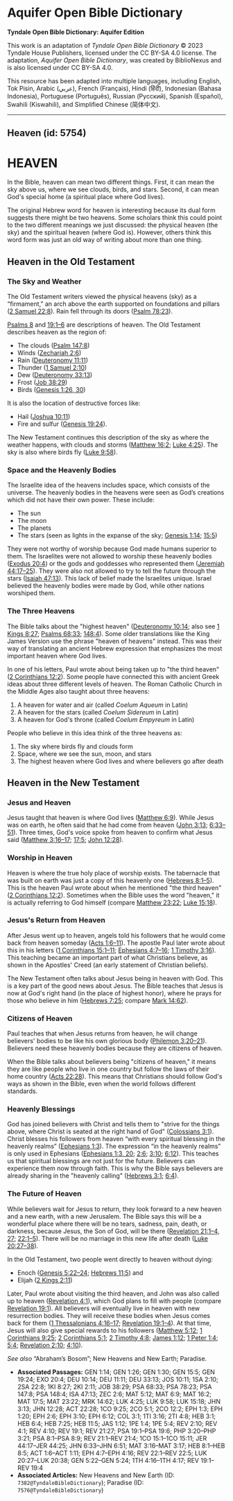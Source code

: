 # Aquifer Open Bible Dictionary

**Tyndale Open Bible Dictionary: Aquifer Edition**

This work is an adaptation of *Tyndale Open Bible Dictionary* © 2023 Tyndale House Publishers, licensed under the CC BY\-SA 4\.0 license. The adaptation, *Aquifer Open Bible Dictionary*, was created by BiblioNexus and is also licensed under CC BY\-SA 4\.0\.

This resource has been adapted into multiple languages, including English, Tok Pisin, Arabic (عربي), French (Français), Hindi (हिंदी), Indonesian (Bahasa Indonesia), Portuguese (Português), Russian (Русский), Spanish (Español), Swahili (Kiswahili), and Simplified Chinese (简体中文).



--------------------------------

## Heaven (id: 5754)

HEAVEN
======

In the Bible, heaven can mean two different things. First, it can mean the sky above us, where we see clouds, birds, and stars. Second, it can mean God's special home (a spiritual place where God lives).

The original Hebrew word for heaven is interesting because its dual form suggests there might be two heavens. Some scholars think this could point to the two different meanings we just discussed: the physical heaven (the sky) and the spiritual heaven (where God is). However, others think this word form was just an old way of writing about more than one thing.

Heaven in the Old Testament
---------------------------

### The Sky and Weather

The Old Testament writers viewed the physical heavens (sky) as a “firmament,” an arch above the earth supported on foundations and pillars ([2 Samuel 22:8](https://ref.ly/2Sam22:8)). Rain fell through its doors ([Psalm 78:23](https://ref.ly/Ps78:23)). 

[Psalms 8](https://ref.ly/Ps8:1-Ps8:9) and [19:1–6](https://ref.ly/Ps19:1-Ps19:6) are descriptions of heaven. The Old Testament describes heaven as the region of:

* The clouds ([Psalm 147:8](https://ref.ly/Ps147:8))
* Winds ([Zechariah 2:6](https://ref.ly/Zech2:6))
* Rain ([Deuteronomy 11:11](https://ref.ly/Deut11:11))
* Thunder ([1 Samuel 2:10](https://ref.ly/1Sam2:10))
* Dew ([Deuteronomy 33:13](https://ref.ly/Deut33:13))
* Frost ([Job 38:29](https://ref.ly/Job38:29))
* Birds ([Genesis 1:26, 30](https://ref.ly/Gen1:26,Gen1:30))

It is also the location of destructive forces like: 

* Hail ([Joshua 10:11](https://ref.ly/Josh10:11))
* Fire and sulfur ([Genesis 19:24](https://ref.ly/Gen19:24)).

The New Testament continues this description of the sky as where the weather happens, with clouds and storms ([Matthew 16:2](https://ref.ly/Matt16:2); [Luke 4:25](https://ref.ly/Luke4:25)). The sky is also where birds fly ([Luke 9:58](https://ref.ly/Luke9:58)).

### Space and the Heavenly Bodies

The Israelite idea of the heavens includes space, which consists of the universe. The heavenly bodies in the heavens were seen as God’s creations which did not have their own power. These include:

* The sun
* The moon
* The planets
* The stars (seen as lights in the expanse of the sky; [Genesis 1:14](https://ref.ly/Gen1:14); [15:5](https://ref.ly/Gen15:5))

They were not worthy of worship because God made humans superior to them. The Israelites were not allowed to worship these heavenly bodies ([Exodus 20:4](https://ref.ly/Exod20:4)) or the gods and goddesses who represented them ([Jeremiah 44:17–25](https://ref.ly/Jer44:17-Jer44:25)). They were also not allowed to try to tell the future through the stars ([Isaiah 47:13](https://ref.ly/Isa47:13)). This lack of belief made the Israelites unique. Israel believed the heavenly bodies were made by God, while other nations worshiped them.

### The Three Heavens

The Bible talks about the "highest heaven" ([Deuteronomy 10:14](https://ref.ly/Deut10:14); also see [1 Kings 8:27](https://ref.ly/1Kgs8:27); [Psalms 68:33](https://ref.ly/Ps68:33); [148:4](https://ref.ly/Ps148:4)). Some older translations like the King James Version use the phrase "heaven of heavens" instead. This was their way of translating an ancient Hebrew expression that emphasizes the most important heaven where God lives. 

In one of his letters, Paul wrote about being taken up to "the third heaven" ([2 Corinthians 12:2](https://ref.ly/2Cor12:2)). Some people have connected this with ancient Greek ideas about three different levels of heaven. The Roman Catholic Church in the Middle Ages also taught about three heavens:

1. A heaven for water and air (called *Coelum Aqueum* in Latin)
2. A heaven for the stars (called *Coelum Sidereum* in Latin)
3. A heaven for God's throne (called *Coelum Empyreum* in Latin)

People who believe in this idea think of the three heavens as:

1. The sky where birds fly and clouds form
2. Space, where we see the sun, moon, and stars
3. The highest heaven where God lives and where believers go after death

Heaven in the New Testament
---------------------------

### Jesus and Heaven

Jesus taught that heaven is where God lives ([Matthew 6:9](https://ref.ly/Matt6:9)). While Jesus was on earth, he often said that he had come from heaven ([John 3:13](https://ref.ly/John3:13); [6:33–51](https://ref.ly/John6:33-John6:51)). Three times, God's voice spoke from heaven to confirm what Jesus said ([Matthew 3:16–17](https://ref.ly/Matt3:16-Matt3:17); [17:5](https://ref.ly/Matt17:5); [John 12:28](https://ref.ly/John12:28)). 

### Worship in Heaven

Heaven is where the true holy place of worship exists. The tabernacle that was built on earth was just a copy of this heavenly one ([Hebrews 8:1–5](https://ref.ly/Heb8:1-Heb8:5)). This is the heaven Paul wrote about when he mentioned "the third heaven" ([2 Corinthians 12:2](https://ref.ly/2Cor12:2)). Sometimes when the Bible uses the word "heaven," it is actually referring to God himself (compare [Matthew 23:22](https://ref.ly/Matt23:22); [Luke 15:18](https://ref.ly/Luke15:18)).

### Jesus's Return from Heaven

After Jesus went up to heaven, angels told his followers that he would come back from heaven someday ([Acts 1:6–11](https://ref.ly/Acts1:6-Acts1:11)). The apostle Paul later wrote about this in his letters ([1 Corinthians 15:1–11](https://ref.ly/1Cor15:1-1Cor15:11); [Ephesians 4:7–16](https://ref.ly/Eph4:7-Eph4:16); [1 Timothy 3:16](https://ref.ly/1Tim3:16)). This teaching became an important part of what Christians believe, as shown in the Apostles' Creed (an early statement of Christian beliefs). 

The New Testament often talks about Jesus being in heaven with God. This is a key part of the good news about Jesus. The Bible teaches that Jesus is now at God's right hand (in the place of highest honor), where he prays for those who believe in him ([Hebrews 7:25](https://ref.ly/Heb7:25); compare [Mark 14:62](https://ref.ly/Mark14:62)).

### Citizens of Heaven

Paul teaches that when Jesus returns from heaven, he will change believers' bodies to be like his own glorious body ([Philemon 3:20–21](https://ref.ly/Phil3:20-Phil3:21)). Believers need these heavenly bodies because they are citizens of heaven. 

When the Bible talks about believers being "citizens of heaven," it means they are like people who live in one country but follow the laws of their home country ([Acts 22:28](https://ref.ly/Acts22:28)). This means that Christians should follow God's ways as shown in the Bible, even when the world follows different standards.

### Heavenly Blessings

God has joined believers with Christ and tells them to "strive for the things above, where Christ is seated at the right hand of God" ([Colossians 3:1](https://ref.ly/Col3:1)). Christ blesses his followers from heaven “with every spiritual blessing in the heavenly realms” ([Ephesians 1:3](https://ref.ly/Eph1:3)). The expression “in the heavenly realms” is only used in Ephesians ([Ephesians 1:3, 20](https://ref.ly/Eph1:3,Eph1:20); [2:6](https://ref.ly/Eph2:6); [3:10](https://ref.ly/Eph3:10); [6:12](https://ref.ly/Eph6:12)). This teaches us that spiritual blessings are not just for the future. Believers can experience them now through faith. This is why the Bible says believers are already sharing in the "heavenly calling" ([Hebrews 3:1](https://ref.ly/Heb3:1); [6:4](https://ref.ly/Heb6:4)).

### The Future of Heaven

While believers wait for Jesus to return, they look forward to a new heaven and a new earth, with a new Jerusalem. The Bible says this will be a wonderful place where there will be no tears, sadness, pain, death, or darkness, because Jesus, the Son of God, will be there ([Revelation 21:1–4, 27](https://ref.ly/Rev21:1-Rev21:4,Rev21:27); [22:1–5](https://ref.ly/Rev22:1-Rev22:5)). There will be no marriage in this new life after death ([Luke 20:27–38](https://ref.ly/Luke20:27-Luke20:38)). 

In the Old Testament, two people went directly to heaven without dying: 

* Enoch ([Genesis 5:22–24](https://ref.ly/Gen5:22-Gen5:24); [Hebrews 11:5](https://ref.ly/Heb11:5)) and
* Elijah ([2 Kings 2:11](https://ref.ly/2Kgs2:11))

Later, Paul wrote about visiting the third heaven, and John was also called up to heaven ([Revelation 4:1](https://ref.ly/Rev4:1)), which God plans to fill with people (compare [Revelation 19:1](https://ref.ly/Rev19:1)). All believers will eventually live in heaven with new resurrection bodies. They will receive these bodies when Jesus comes back for them ([1 Thessalonians 4:16–17](https://ref.ly/1Thess4:16-1Thess4:17); [Revelation 19:1–4](https://ref.ly/Rev19:1-Rev19:4)). At that time, Jesus will also give special rewards to his followers ([Matthew 5:12](https://ref.ly/Matt5:12); [1 Corinthians 9:25](https://ref.ly/1Cor9:25); [2 Corinthians 5:1](https://ref.ly/2Cor5:1); [2 Timothy 4:8](https://ref.ly/2Tim4:8); [James 1:12](https://ref.ly/Jas1:12); [1 Peter 1:4](https://ref.ly/1Pet1:4); [5:4](https://ref.ly/1Pet5:4); [Revelation 2:10](https://ref.ly/Rev2:10); [4:10](https://ref.ly/Rev4:10)).

*See also* “Abraham’s Bosom”; New Heavens and New Earth; Paradise.

* **Associated Passages:** GEN 1:14; GEN 1:26; GEN 1:30; GEN 15:5; GEN 19:24; EXO 20:4; DEU 10:14; DEU 11:11; DEU 33:13; JOS 10:11; 1SA 2:10; 2SA 22:8; 1KI 8:27; 2KI 2:11; JOB 38:29; PSA 68:33; PSA 78:23; PSA 147:8; PSA 148:4; ISA 47:13; ZEC 2:6; MAT 5:12; MAT 6:9; MAT 16:2; MAT 17:5; MAT 23:22; MRK 14:62; LUK 4:25; LUK 9:58; LUK 15:18; JHN 3:13; JHN 12:28; ACT 22:28; 1CO 9:25; 2CO 5:1; 2CO 12:2; EPH 1:3; EPH 1:20; EPH 2:6; EPH 3:10; EPH 6:12; COL 3:1; 1TI 3:16; 2TI 4:8; HEB 3:1; HEB 6:4; HEB 7:25; HEB 11:5; JAS 1:12; 1PE 1:4; 1PE 5:4; REV 2:10; REV 4:1; REV 4:10; REV 19:1; REV 21:27; PSA 19:1–PSA 19:6; PHP 3:20–PHP 3:21; PSA 8:1–PSA 8:9; REV 21:1–REV 21:4; 1CO 15:1–1CO 15:11; JER 44:17–JER 44:25; JHN 6:33–JHN 6:51; MAT 3:16–MAT 3:17; HEB 8:1–HEB 8:5; ACT 1:6–ACT 1:11; EPH 4:7–EPH 4:16; REV 22:1–REV 22:5; LUK 20:27–LUK 20:38; GEN 5:22–GEN 5:24; 1TH 4:16–1TH 4:17; REV 19:1–REV 19:4
* **Associated Articles:** New Heavens and New Earth (ID: `7382@TyndaleBibleDictionary`); Paradise (ID: `7576@TyndaleBibleDictionary`)

